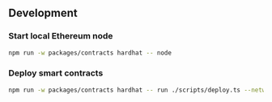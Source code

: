 ## Development

### Start local Ethereum node

```bash
npm run -w packages/contracts hardhat -- node
```

### Deploy smart contracts

```bash
npm run -w packages/contracts hardhat -- run ./scripts/deploy.ts --network localhost
```
